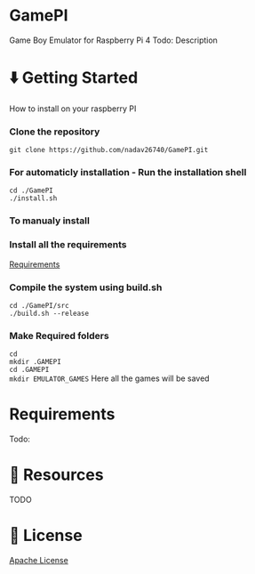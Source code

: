 # GamePI
Game Boy Emulator for Raspberry Pi 4
Todo: Description

# ⬇️ Getting Started
How to install on your raspberry PI<br/>
### Clone the repository
`git clone https://github.com/nadav26740/GamePI.git`

### For automaticly installation -  Run the installation shell
`cd ./GamePI`<br/>
`./install.sh`<br/>

### To manualy install
### Install all the requirements
[Requirements](#Requirements)

### Compile the system using build.sh
`cd ./GamePI/src`<br/>
`./build.sh --release`<br/>

### Make Required folders
`cd`<br/>
`mkdir .GAMEPI`<br/>
`cd .GAMEPI`<br/>
`mkdir EMULATOR_GAMES` Here all the games will be saved

# Requirements 
Todo:

# 🧻 Resources
TODO

# 📝 License
[Apache License](./License)
